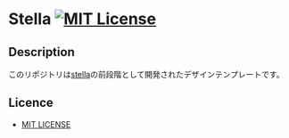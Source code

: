 # Stella [![MIT License](http://img.shields.io/badge/license-MIT-blue.svg?style=flat)](LICENSE)

## Description

このリポジトリは[stella](https://github.com/koluku/stella)の前段階として開発されたデザインテンプレートです。

## Licence

- [MIT LICENSE](LICENSE.md)
